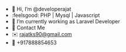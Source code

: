 - 👋 Hi, I’m @developerajat
- :feelsgood: PHP | Mysql | Javascript
- 🌱 I’m currently working as Laravel Developer
- :arrow_down_small: Contact Me
- :envelope:  rajatks90@gmail.com
- :iphone:  +917888854653

<!---
developerajat/developerajat is a ✨ special ✨ repository because its `README.md` (this file) appears on your GitHub profile.
You can click the Preview link to take a look at your changes.
--->
